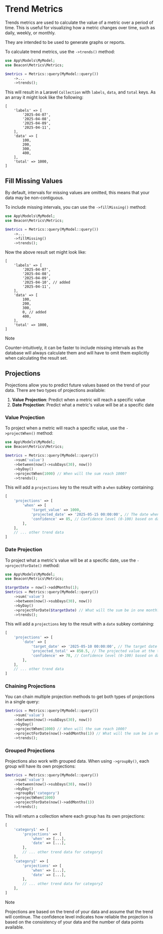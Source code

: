 # Trend Metrics

Trends metrics are used to calculate the value of a metric over a period of time. This is useful for visualizing how a metric changes over time, such as daily, weekly, or monthly.

They are intended to be used to generate graphs or reports.

To calculate trend metrics, use the `->trends()` method:

```php
use App\Models\MyModel;
use Beacon\Metrics\Metrics;

$metrics = Metrics::query(MyModel::query())
    ->...
    ->trends();
```

This will result in a Laravel `Collection` with `labels`, `data`, and `total` keys. As an array it might look like the following:

```php{2,8,14}
[
    'labels' => [
        '2025-04-07', 
        '2025-04-08', 
        '2025-04-09', 
        '2025-04-11', 
    ],
    'data' => [
        100,
        200,
        300,
        400,
    ],
    'total' => 1000,
]
```

## Fill Missing Values

By default, intervals for missing values are omitted, this means that your data may be non-contiguous.

To include missing intervals, you can use the `->fillMissing()` method:

```php
use App\Models\MyModel;
use Beacon\Metrics\Metrics;

$metrics = Metrics::query(MyModel::query())
    ->...
    ->fillMissing()
    ->trends();
```

Now the above result set might look like:

```php{6,13}
[
    'labels' => [
        '2025-04-07', 
        '2025-04-08', 
        '2025-04-09', 
        '2025-04-10', // added
        '2025-04-11', 
    ],
    'data' => [
        100,
        200,
        300,
        0, // added
        400,
    ],
    'total' => 1000,
]
```

> [!NOTE]
> Counter-intuitively, it can be faster to include missing intervals as the database will always calculate them and will
> have to omit them explicitly when calculating the result set.

## Projections

Projections allow you to predict future values based on the trend of your data. There are two types of projections available:

1. **Value Projection**: Predict when a metric will reach a specific value
2. **Date Projection**: Predict what a metric's value will be at a specific date

### Value Projection

To project when a metric will reach a specific value, use the `->projectWhen()` method:

```php
use App\Models\MyModel;
use Beacon\Metrics\Metrics;

$metrics = Metrics::query(MyModel::query())
    ->sum('value')
    ->between(now()->subDays(30), now())
    ->byDay()
    ->projectWhen(1000) // When will the sum reach 1000?
    ->trends();
```

This will add a `projections` key to the result with a `when` subkey containing:

```php
[
    'projections' => [
        'when' => [
            'target_value' => 1000,
            'projected_date' => '2025-05-15 00:00:00', // The date when the value is projected to reach 1000
            'confidence' => 85, // Confidence level (0-100) based on data consistency
        ],
    ],
    // ... other trend data
]
```

### Date Projection

To project what a metric's value will be at a specific date, use the `->projectForDate()` method:

```php
use App\Models\MyModel;
use Beacon\Metrics\Metrics;

$targetDate = now()->addMonths(1);
$metrics = Metrics::query(MyModel::query())
    ->sum('value')
    ->between(now()->subDays(30), now())
    ->byDay()
    ->projectForDate($targetDate) // What will the sum be in one month?
    ->trends();
```

This will add a `projections` key to the result with a `date` subkey containing:

```php
[
    'projections' => [
        'date' => [
            'target_date' => '2025-05-10 00:00:00', // The target date
            'projected_total' => 850.5, // The projected value at the target date
            'confidence' => 78, // Confidence level (0-100) based on data consistency
        ],
    ],
    // ... other trend data
]
```

### Chaining Projections

You can chain multiple projection methods to get both types of projections in a single query:

```php
$metrics = Metrics::query(MyModel::query())
    ->sum('value')
    ->between(now()->subDays(30), now())
    ->byDay()
    ->projectWhen(1000) // When will the sum reach 1000?
    ->projectForDate(now()->addMonths(1)) // What will the sum be in one month?
    ->trends();
```

### Grouped Projections

Projections also work with grouped data. When using `->groupBy()`, each group will have its own projections:

```php
$metrics = Metrics::query(MyModel::query())
    ->sum('value')
    ->between(now()->subDays(30), now())
    ->byDay()
    ->groupBy('category')
    ->projectWhen(1000)
    ->projectForDate(now()->addMonths(1))
    ->trends();
```

This will return a collection where each group has its own projections:

```php
[
    'category1' => [
        'projections' => [
            'when' => [...],
            'date' => [...],
        ],
        // ... other trend data for category1
    ],
    'category2' => [
        'projections' => [
            'when' => [...],
            'date' => [...],
        ],
        // ... other trend data for category2
    ],
]
```

> [!NOTE]
> Projections are based on the trend of your data and assume that the trend will continue. The confidence level indicates how reliable the projection is based on the consistency of your data and the number of data points available.
